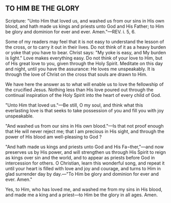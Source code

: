 ## TO HIM BE THE GLORY ##

Scripture: "Unto Him that loved us, and washed us from our sins in His own blood, and hath made us kings and priests unto God and His Father; to Him be glory and dominion for ever and ever. Amen."—REV. i. 5, 6.



Some of my readers may feel that it is not easy to understand the lesson of the cross, or to carry it out in their lives. Do not think of it as a heavy burden or yoke that you have to bear. Christ says: "My yoke is easy, and My burden is light." Love makes everything easy. Do not think of your love to Him, but of His great love to you, given through the Holy Spirit. Meditate on this day and night, until you have the assurance: He loves me unspeakably. It is through the love of Christ on the cross that souls are drawn to Him.



We have here the answer as to what will enable us to love the fellowship of the crucified Jesus. Nothing less than His love poured out through the continual inspiration of the Holy Spirit into the heart of every child of God.



"Unto Him that loved us."—Be still, O my soul, and think what this everlasting love is that seeks to take possession of you and fill you with joy unspeakable.



"And washed us from our sins in His own blood."—Is that not proof enough that He will never reject me; that I am precious in His sight, and through the power of His blood am well-pleasing to God ?



"And hath made us kings and priests unto God and His Fa¬ther,"—and now preserves us by His power, and will strengthen us through His Spirit to reign as kings over sin and the world, and to appear as priests before God in intercession for others. O Christian, learn this wonderful song, and repeat it until your heart is filled with love and joy and courage, and turns to Him in glad surrender day by day.—"To Him be glory and dominion for ever and ever. Amen."



Yes, to Him, who has loved me, and washed me from my sins in His blood, and made me a king and a priest—to Him be the glory in all ages. Amen.


